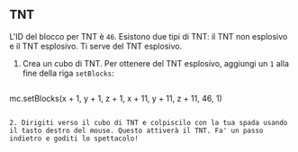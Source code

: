 ## TNT

L'ID del blocco per TNT è `46`. Esistono due tipi di TNT: il TNT non esplosivo e il TNT esplosivo. Ti serve del TNT esplosivo.

1. Crea un cubo di TNT. Per ottenere del TNT esplosivo, aggiungi un `1` alla fine della riga `setBlocks`:
    
    ```python
mc.setBlocks(x + 1, y + 1, z + 1, x + 11, y + 11, z + 11, 46, 1)
```

2. Dirigiti verso il cubo di TNT e colpiscilo con la tua spada usando il tasto destro del mouse. Questo attiverà il TNT. Fa' un passo indietro e goditi lo spettacolo!